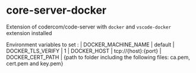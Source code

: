 # core-server-docker
Extension of codercom/code-server with `docker` and `vscode-docker` extension installed

Environment variables to set :
| DOCKER_MACHINE_NAME 	| default
| DOCKER_TLS_VERIFY 	| 1
| DOCKER_HOST 	        | tcp://{host}:{port}
| DOCKER_CERT_PATH 	    | {path to folder including the following files: ca.pem, cert.pem and key.pem}

